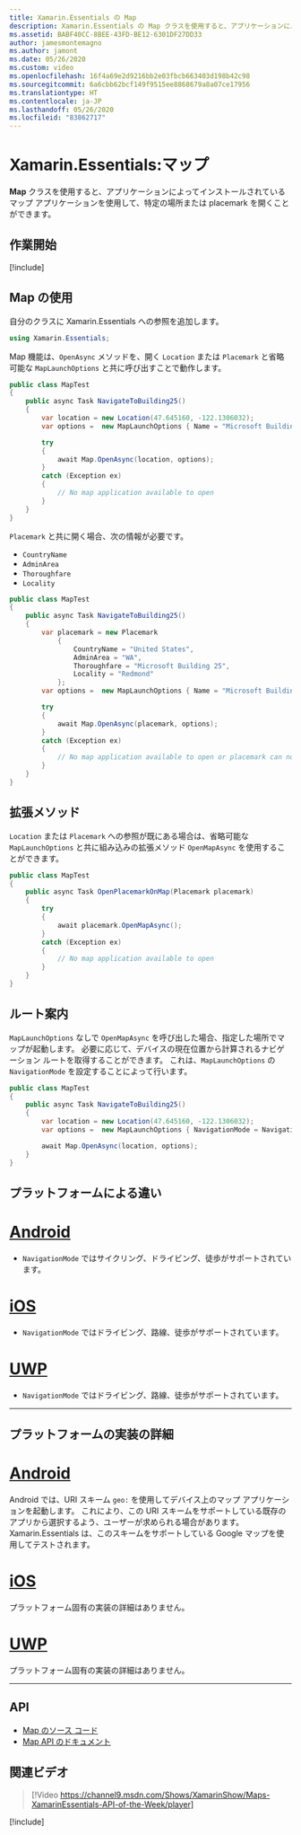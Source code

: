 ```yaml
---
title: Xamarin.Essentials の Map
description: Xamarin.Essentials の Map クラスを使用すると、アプリケーションによってインストールされているマップ アプリケーションを使用して、特定の場所または placemark を開くことができます。
ms.assetid: BABF40CC-8BEE-43FD-BE12-6301DF27DD33
author: jamesmontemagno
ms.author: jamont
ms.date: 05/26/2020
ms.custom: video
ms.openlocfilehash: 16f4a69e2d9216bb2e03fbcb663403d198b42c98
ms.sourcegitcommit: 6a6cbb62bcf149f9515ee8868679a8a07ce17956
ms.translationtype: HT
ms.contentlocale: ja-JP
ms.lasthandoff: 05/26/2020
ms.locfileid: "83862717"
---
```

# <a name="xamarinessentials-map"></a>Xamarin.Essentials:マップ

**Map** クラスを使用すると、アプリケーションによってインストールされているマップ アプリケーションを使用して、特定の場所または placemark を開くことができます。

## <a name="get-started"></a>作業開始

[!include[](~/essentials/includes/get-started.md)]

## <a name="using-map"></a>Map の使用

自分のクラスに Xamarin.Essentials への参照を追加します。

```csharp
using Xamarin.Essentials;
```

Map 機能は、`OpenAsync` メソッドを、開く `Location` または `Placemark` と省略可能な `MapLaunchOptions` と共に呼び出すことで動作します。

```csharp
public class MapTest
{
    public async Task NavigateToBuilding25()
    {
        var location = new Location(47.645160, -122.1306032);
        var options =  new MapLaunchOptions { Name = "Microsoft Building 25" };

        try
        {
            await Map.OpenAsync(location, options);
        }
        catch (Exception ex)
        {
            // No map application available to open
        }
    }
}
```

`Placemark` と共に開く場合、次の情報が必要です。

- `CountryName`
- `AdminArea`
- `Thoroughfare`
- `Locality`

```csharp
public class MapTest
{
    public async Task NavigateToBuilding25()
    {
        var placemark = new Placemark
            {
                CountryName = "United States",
                AdminArea = "WA",
                Thoroughfare = "Microsoft Building 25",
                Locality = "Redmond"
            };
        var options =  new MapLaunchOptions { Name = "Microsoft Building 25" };

        try
        {
            await Map.OpenAsync(placemark, options);
        }
        catch (Exception ex)
        {
            // No map application available to open or placemark can not be located
        }
    }
}
```

## <a name="extension-methods"></a>拡張メソッド

`Location` または `Placemark` への参照が既にある場合は、省略可能な `MapLaunchOptions` と共に組み込みの拡張メソッド `OpenMapAsync` を使用することができます。

```csharp
public class MapTest
{
    public async Task OpenPlacemarkOnMap(Placemark placemark)
    {
        try
        {
            await placemark.OpenMapAsync();
        }
        catch (Exception ex)
        {
            // No map application available to open
        }
    }
}
```

## <a name="directions-mode"></a>ルート案内

`MapLaunchOptions` なしで `OpenMapAsync` を呼び出した場合、指定した場所でマップが起動します。 必要に応じて、デバイスの現在位置から計算されるナビゲーション ルートを取得することができます。 これは、`MapLaunchOptions` の `NavigationMode` を設定することによって行います。

```csharp
public class MapTest
{
    public async Task NavigateToBuilding25()
    {
        var location = new Location(47.645160, -122.1306032);
        var options =  new MapLaunchOptions { NavigationMode = NavigationMode.Driving };

        await Map.OpenAsync(location, options);
    }
}
```

## <a name="platform-differences"></a>プラットフォームによる違い

# <a name="android"></a>[Android](#tab/android)

- `NavigationMode` ではサイクリング、ドライビング、徒歩がサポートされています。

# <a name="ios"></a>[iOS](#tab/ios)

- `NavigationMode` ではドライビング、路線、徒歩がサポートされています。

# <a name="uwp"></a>[UWP](#tab/uwp)

- `NavigationMode` ではドライビング、路線、徒歩がサポートされています。

--------------

## <a name="platform-implementation-specifics"></a>プラットフォームの実装の詳細

# <a name="android"></a>[Android](#tab/android)

Android では、URI スキーム `geo:` を使用してデバイス上のマップ アプリケーションを起動します。 これにより、この URI スキームをサポートしている既存のアプリから選択するよう、ユーザーが求められる場合があります。  Xamarin.Essentials は、このスキームをサポートしている Google マップを使用してテストされます。

# <a name="ios"></a>[iOS](#tab/ios)

プラットフォーム固有の実装の詳細はありません。

# <a name="uwp"></a>[UWP](#tab/uwp)

プラットフォーム固有の実装の詳細はありません。

--------------

## <a name="api"></a>API

- [Map のソース コード](https://github.com/xamarin/Essentials/tree/master/Xamarin.Essentials/Map)
- [Map API のドキュメント](xref:Xamarin.Essentials.Map)

## <a name="related-video"></a>関連ビデオ

> [!Video https://channel9.msdn.com/Shows/XamarinShow/Maps-XamarinEssentials-API-of-the-Week/player]

[!include[](~/essentials/includes/xamarin-show-essentials.md)]
